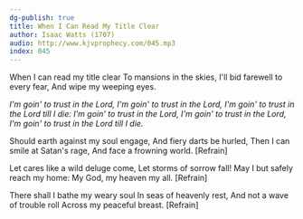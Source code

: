 ```yaml
---
dg-publish: true
title: When I Can Read My Title Clear
author: Isaac Watts (1707)
audio: http://www.kjvprophecy.com/045.mp3
index: 045
---
```


When I can read my title clear
To mansions in the skies,
I'll bid farewell to every fear,
And wipe my weeping eyes.

*I'm goin' to trust in the Lord,
I'm goin' to trust in the Lord,
I'm goin' to trust in the Lord till I die:
I'm goin' to trust in the Lord,
I'm goin' to trust in the Lord,
I'm goin' to trust in the Lord till I die.*

Should earth against my soul engage,
And fiery darts be hurled,
Then I can smile at Satan's rage,
And face a frowning world. [Refrain]

Let cares like a wild deluge come,
Let storms of sorrow fall!
May I but safely reach my home:
My God, my heaven my all. [Refrain]

There shall I bathe my weary soul
In seas of heavenly rest,
And not a wave of trouble roll
Across my peaceful breast. [Refrain]